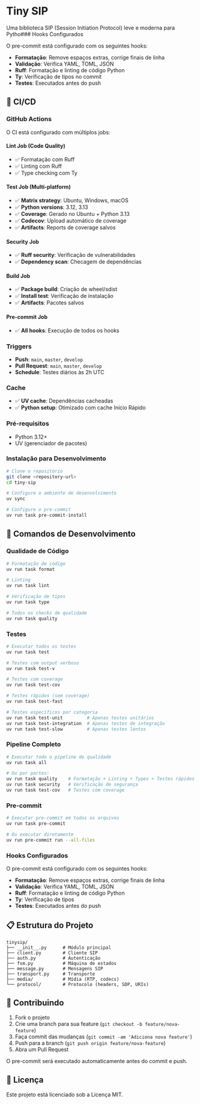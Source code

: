 # Tiny SIP

Uma biblioteca SIP (Session Initiation Protocol) leve e moderna para Pytho### Hooks Configurados

O pre-commit está configurado com os seguintes hooks:

- **Formatação**: Remove espaços extras, corrige finais de linha
- **Validação**: Verifica YAML, TOML, JSON
- **Ruff**: Formatação e linting de código Python
- **Ty**: Verificação de tipos no commit
- **Testes**: Executados antes do push

## 🚀 CI/CD

### GitHub Actions

O CI está configurado com múltiplos jobs:

#### **Lint Job** (Code Quality)

- ✅ Formatação com Ruff
- ✅ Linting com Ruff
- ✅ Type checking com Ty

#### **Test Job** (Multi-platform)

- ✅ **Matrix strategy**: Ubuntu, Windows, macOS
- ✅ **Python versions**: 3.12, 3.13
- ✅ **Coverage**: Gerado no Ubuntu + Python 3.13
- ✅ **Codecov**: Upload automático de coverage
- ✅ **Artifacts**: Reports de coverage salvos

#### **Security Job**

- ✅ **Ruff security**: Verificação de vulnerabilidades
- ✅ **Dependency scan**: Checagem de dependências

#### **Build Job**

- ✅ **Package build**: Criação de wheel/sdist
- ✅ **Install test**: Verificação de instalação
- ✅ **Artifacts**: Pacotes salvos

#### **Pre-commit Job**

- ✅ **All hooks**: Execução de todos os hooks

### Triggers

- **Push**: `main`, `master`, `develop`
- **Pull Request**: `main`, `master`, `develop`
- **Schedule**: Testes diários às 2h UTC

### Cache

- ✅ **UV cache**: Dependências cacheadas
- ✅ **Python setup**: Otimizado com cache Início Rápido

### Pré-requisitos

- Python 3.12+
- UV (gerenciador de pacotes)

### Instalação para Desenvolvimento

```bash
# Clone o repositório
git clone <repository-url>
cd tiny-sip

# Configure o ambiente de desenvolvimento
uv sync

# Configure o pre-commit
uv run task pre-commit-install
```

## 🔧 Comandos de Desenvolvimento

### Qualidade de Código

```bash
# Formatação de código
uv run task format

# Linting
uv run task lint

# Verificação de tipos
uv run task type

# Todos os checks de qualidade
uv run task quality
```

### Testes

```bash
# Executar todos os testes
uv run task test

# Testes com output verboso
uv run task test-v

# Testes com coverage
uv run task test-cov

# Testes rápidos (sem coverage)
uv run task test-fast

# Testes específicos por categoria
uv run task test-unit         # Apenas testes unitários
uv run task test-integration  # Apenas testes de integração
uv run task test-slow         # Apenas testes lentos
```

### Pipeline Completo

```bash
# Executar todo o pipeline de qualidade
uv run task all

# Ou por partes:
uv run task quality    # Formatação + Linting + Types + Testes rápidos
uv run task security   # Verificação de segurança
uv run task test-cov   # Testes com coverage
```

### Pre-commit

```bash
# Executar pre-commit em todos os arquivos
uv run task pre-commit

# Ou executar diretamente
uv run pre-commit run --all-files
```

### Hooks Configurados

O pre-commit está configurado com os seguintes hooks:

- **Formatação**: Remove espaços extras, corrige finais de linha
- **Validação**: Verifica YAML, TOML, JSON
- **Ruff**: Formatação e linting de código Python
- **Ty**: Verificação de tipos
- **Testes**: Executados antes do push

## 📋 Estrutura do Projeto

```text
tinysip/
├── __init__.py      # Módulo principal
├── client.py        # Cliente SIP
├── auth.py          # Autenticação
├── fsm.py           # Máquina de estados
├── message.py       # Mensagens SIP
├── transport.py     # Transporte
├── media/           # Mídia (RTP, codecs)
└── protocol/        # Protocolo (headers, SDP, URIs)
```

## 🤝 Contribuindo

1. Fork o projeto
2. Crie uma branch para sua feature (`git checkout -b feature/nova-feature`)
3. Faça commit das mudanças (`git commit -am 'Adiciona nova feature'`)
4. Push para a branch (`git push origin feature/nova-feature`)
5. Abra um Pull Request

O pre-commit será executado automaticamente antes do commit e push.

## 📄 Licença

Este projeto está licenciado sob a Licença MIT.
